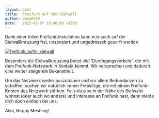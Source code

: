 ```yaml
---
layout: post
title:  Freifunk auf dem Sielwall
author: anon6789
date:   2015-03-07 19:00:00 +0200
---
```


Dank einer tollen Freifunk-Installation kann nun auch auf der Sielwallkreuzung frei, unzensiert und ungedrosselt gesurft werden.

<a href="http://jel.to/ff_pics/sielwall.jpg"><img src="http://jel.to/ff_pics/sielwall_thumb.jpg" alt="freifunk_aufm_sielwall"></a>

Besonders die Sielwallkreuzung bietet viel 'Durchgangsverkehr', der mit dem Freifunk-Netzwerk in Kontakt kommt. Wir versprechen uns dadurch eine weiter steigende Bekanntheit.

Um das Netzwerk weiter auszubauen und vor allem Redundanzen zu schaffen, suchen wir natürlich immer Freiwillige, die mit einem Freifunk-Knoten das Netzwerk stärken. Falls du also in 
der Nähe des Sielwalls wohnst (oder auch wo anders) und Interesse an Freifunk hast, dann melde dich doch einfach bei uns. 

Also, Happy Meshing!
